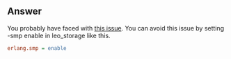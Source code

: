 ## Answer 
You probably have faced with [this issue](https://github.com/basho/eleveldb/issues/120).
You can avoid this issue by setting -smp enable in leo_storage like this.
```ini
erlang.smp = enable
```
